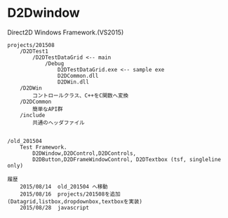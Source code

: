 ﻿D2Dwindow
=========

Direct2D Windows Framework.(VS2015)


	projects/201508
		/D2DTest1
			/D2DTestDataGrid <-- main
				/Debug
					D2DTestDataGrid.exe <-- sample exe
					D2DCommon.dll
					D2DWin.dll
		/D2DWin
			コントロールクラス、C++をC関数へ変換
		/D2DCommon
			簡単なAPI群
		/include
			共通のヘッダファイル
	
	
	/old_201504 
		Test Framework.
			D2DWindow,D2DControl,D2DControls,
			D2DButton,D2DFrameWindowControl, D2DTextbox (tsf, singleline only)

	履歴
		2015/08/14	old_201504 へ移動
		2015/08/16	projects/201508を追加(Datagrid,listbox,dropdownbox,textboxを実装)
		2015/08/28  javascript



